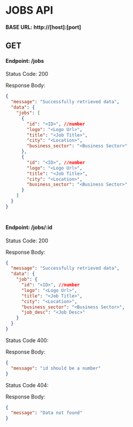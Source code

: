 # JOBS API

#### BASE URL: http://[host]:[port]

## GET

#### Endpoint: /jobs

Status Code: 200

Response Body:

```json
{
  "message": "Successfully retrieved data",
  "data": {
    "jobs": [
      {
        "id": "<ID>", //number
        "logo": "<Logo Url>",
        "title": "<Job Title>",
        "city": "<Location>",
        "business_sector": "<Business Sector>"
      },
      {
        "id": "<ID>", //number
        "logo": "<Logo Url>",
        "title": "<Job Title>",
        "city": "<Location>",
        "business_sector": "<Business Sector>"
      }
    ]
  }
}
```

#

#### Endpoint: /jobs/:id

Status Code: 200

Response Body:

```json
{
  "message": "Successfully retrieved data",
  "data": {
    "job": {
      "id": "<ID>", //number
      "logo": "<Logo Url>",
      "title": "<Job Title>",
      "city": "<Location>",
      "business_sector": "<Business Sector>",
      "job_desc": "<Job Desc>"
    }
  }
}
```

Status Code 400:

Response Body:

```json
{
  "message": "id should be a number"
}
```

Status Code 404:

Response Body:

```json
{
  "message": "Data not found"
}
```
